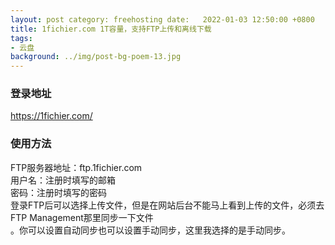 ```yaml
---
layout: post category: freehosting date:   2022-01-03 12:50:00 +0800
title: 1fichier.com 1T容量，支持FTP上传和离线下载
tags:
- 云盘
background: ../img/post-bg-poem-13.jpg
---
```




### 登录地址<br>
https://1fichier.com/

### 使用方法<br>
FTP服务器地址：ftp.1fichier.com<br>
用户名：注册时填写的邮箱<br>
密码：注册时填写的密码<br>
登录FTP后可以选择上传文件，但是在网站后台不能马上看到上传的文件，必须去FTP Management那里同步一下文件<br>
。你可以设置自动同步也可以设置手动同步，这里我选择的是手动同步。<br>